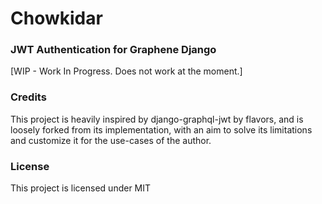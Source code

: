 # Chowkidar
### JWT Authentication for Graphene Django

[WIP - Work In Progress. Does not work at the moment.]

### Credits
This project is heavily inspired by django-graphql-jwt by flavors, and is loosely forked
from its implementation, with an aim to solve its limitations and customize it for the use-cases of
the author.

### License
This project is licensed under MIT